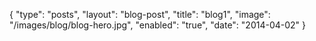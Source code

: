{
	"type": "posts",
	"layout": "blog-post",
	"title": "blog1",
	"image": "/images/blog/blog-hero.jpg",
	"enabled": "true",
	"date": "2014-04-02"
}